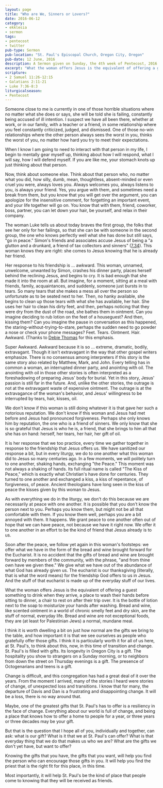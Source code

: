 ```yaml
---
layout: page
title: "Who are We, Sinners or Lovers?"
date: 2016-06-12
category:
- ekklesia
- sermon
tags:
- pentecost
- twitter
pub-type: Sermon
pub-location: "St. Paul's Episcopal Church, Oregon City, Oregon"
pub-date: 12 June, 2016
description: A Sermon given on Sunday, the 4th week of Pentecost, 2016
excerpt: "What the woman offers Jesus is the equivalent of offering a guest something to drink when they arrive, a place to wash their hands before sitting to dinner, a chair to rest on after their trip over. It is the bottle of lotion next to the soap to moisturize your hands after washing. Bread and wine, like scented ointment in a world of chronic smelly feet and dry skin, are the stuff of normal, everyday life. Bread and wine are not exceptional foods, they are (at least for Palestinian Jews) a normal, mundane meal."
scripture:
- 2 Samuel 11:26-12:15
- Galatians 2:11-21
- Luke 7:36-8:3
liturgicalseason:
- Pentecost
---
```

Someone close to me is currently in one of those horrible situations where no matter what she does or says, she will be told she is failing, constantly being accused of ill intention. I suspect we have all been there, whether at work, or in our family, with a teacher or a friend, in some relationship where you feel constantly criticized, judged, and dismissed. One of those no-win relationships where the other person always sees the worst in you, thinks the worst of you, no matter how hard you try to meet their expectations.

When I know I am going to need to interact with that person in my life, I begin to mentally gear myself up, thinking about how I will respond, what I will say, how I will defend myself. If you are like me, your stomach knots up just thinking about that person.

Now, think about someone else. Think about that person who, no matter what you did, how silly, dumb, mean, thoughtless, absent-minded or even cruel you were, always loves you. Always welcomes you, always listens to you, is always your friend. Yes, you argue with them, and sometimes need a break from them, but you know that you will get over the argument, you can apologize for the insensitive comment, for forgetting an important event, and your life together will go on. You know that with them, friend, coworker, boss, partner, you can let down your hair, be yourself, and relax in their company.

The woman Luke tells us about today braves the first group, the folks that see her only for her failings, so that she can be with someone in the second group, the one who knows perfectly well what she has done but still says, "go in peace." Simon's friends and associates accuse Jesus of being a "a glutton and a drunkard, a friend of tax collectors and sinners" ([7.34](http://bible.oremus.org/?ql=338019324)). This woman knows they are right: she comes to Jesus knowing that he is already her friend.

Her response to his friendship is … awkward. This woman, unnamed, unwelcome, unwanted by Simon, crashes his dinner party, places herself behind the reclining Jesus, and begins to cry. It is bad enough that she made it into the room at all. But imagine, for a moment, sitting at a meal with friends, family, acquaintances, and suddenly, someone just bursts in to tears. So many tears that she makes a mess all over the person so unfortunate as to be seated next to her. Then, no hanky available, she begins to clean up those tears with what she has available, her hair. She uses her hair to clean his dirty feet, and then, perhaps noticing that they were dry from the dust of the road, she bathes them in ointment. Can you imagine deciding to rub lotion on the feet of a houseguest? And then, kissing them? Can you imagine the pause in conversation as this happened, the staring-without-trying-to-stare, perhaps the sudden need to go powder a nose or check your phone messages? Feet. Tears. Ointment. Hair. Awkward. (Thanks to [Debie Thomas](http://www.journeywithjesus.net/essays/1002-what-the-body-knows "What the Body Knows") for this emphasis.

Super Awkward. Awkward because it is so … extreme, dramatic, bodily, extravagant. Though it isn't extravagant in the way that other gospel writers emphasize. There is no consensus among interpreters if this story is the same story also related by Matthew, Mark, and John. Every telling has in common a woman, an interrupted dinner party, and anointing with oil. The anointing with oil in those other stories is often interpreted as a foreshadowing of preparing Jesus' body for burial. Yet in this story, Jesus' passion is still far in the future. And, unlike the other stories, the outrage is not at the extravagant waste of expensive ointment. The outrage is at the extravagance of the woman's behavior, and Jesus' willingness to be interrupted by tears, hair, kisses, oil.

We don't know if this woman is still doing whatever it is that gave her such a notorious reputation. We don't know if this woman and Jesus had met before and Jesus had pronounced forgiveness. Perhaps she only knows him by reputation, the one who is a friend of sinners. We only know that she is so grateful that Jesus is who he is, a friend, that she brings to him all that she has on hand: herself, her tears, her hair, her gift of oil.

It is her response that we too practice, every time we gather together in response to the friendship that Jesus offers us. We have sanitized our response a bit, but in every liturgy, we do to one another what this woman did to Jesus so many centuries ago. In a few moments, we will politely turn to one another, shaking hands, exchanging "the Peace." This moment was not always a shaking of hands. Its full ritual name is called "The Kiss of Peace," which is exactly what Christian's have done for centuries. They turned to one another and exchanged a kiss, a kiss of repentance, of forgiveness, of peace. Ancient theologians have long seen in the kiss of peace the kisses given by this woman to Jesus.

As with everything we do in the liturgy, we don't do this because we are necessarily at peace with one another. It is possible that you don't know the person next to you. Perhaps you know them, but might not be all that comfortable with them. If you know them well, perhaps you are a bit annoyed with them. It happens. We grant peace to one another often out of hope that we can have peace, not because we have it right now. We offer it to one another in an effort to be the kind of friend that Jesus already is to us.

Soon after the peace, we follow yet again in this woman's footsteps: we offer what we have in the form of the bread and wine brought forward for the Eucharist. It is no accident that the gifts of bread and wine are brought forward by members of the community, with the phrase, "and from thine own have we given thee." We give what we have out of the abundance of what God has already given us. The eucharist is our thanksgiving (literally, that is what the word means) for the friendship God offers to us in Jesus. And the stuff of that eucharist is made up of the everyday stuff of our lives.

What the woman offers Jesus is the equivalent of offering a guest something to drink when they arrive, a place to wash their hands before sitting to dinner, a chair to rest on after their trip over. It is the bottle of lotion next to the soap to moisturize your hands after washing. Bread and wine, like scented ointment in a world of chronic smelly feet and dry skin, are the stuff of normal, everyday life. Bread and wine are not exceptional foods, they are (at least for Palestinian Jews) a normal, mundane meal.

I think it is worth dwelling a bit on just how normal are the gifts we bring to the table, and how important it is that we see ourselves as people who gratefully offer those gifts. I think it is particularly worth it for all of us here, at St. Paul's, to think about this, now, in this time of transition and change. St. Paul's is filled with gifts. Its longevity in Oregon City is a gift. The hospitality you show to strangers on a Sunday morning, or to neighbors from down the street on Thursday evenings is a gift. The presence of Octogenarians and teens is a gift.

Change is difficult, and this congregation has had a great deal of it over the years. From the moment I arrived, many of the stories I heard were stories of change, of unexpected loss and transitions. I know that for many, the departure of Davis and Dan is a frustrating and disappointing change. It will be a loss, there is no way around that.

Maybe, one of the greatest gifts that St. Paul's has to offer is a resiliency in the face of change. Everything about our world is full of change, and being a place that knows how to offer a home to people for a year, or three years or three decades may be your gift.

But that is the question that I hope all of you, individually and together, can ask: what is our gift? What is it that we at St. Paul's can offer? What is that everyday thing that we do that makes us who we are? What are the gifts we don't yet have, but want to offer?

Knowing the gifts that you have, the gifts that you want, will help you find the person who can encourage those gifts in you. It will help you find the priest that is the right fit for this place, in this time.

Most importantly, it will help St. Paul's be the kind of place that people come to knowing that they will be received as friends.
